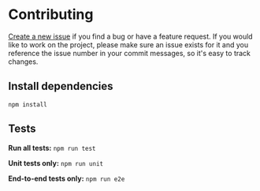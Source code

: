 # Contributing

[Create a new issue](https://github.com/gidztech/jest-puppeteer-docker/issues/new) if you find a bug or have a feature request.
If you would like to work on the project, please make sure an issue exists for it and you reference the issue number in your
commit messages, so it's easy to track changes.

## Install dependencies

`npm install`

## Tests

**Run all tests:**
`npm run test`

**Unit tests only:**
`npm run unit`

**End-to-end tests only:**
`npm run e2e`
